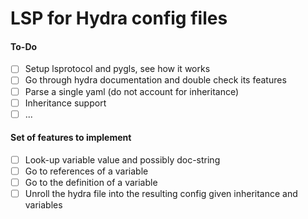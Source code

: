 # LSP for Hydra config files

#### To-Do

- [ ] Setup lsprotocol and pygls, see how it works
- [ ] Go through hydra documentation and double check its features 
- [ ] Parse a single yaml (do not account for inheritance)
- [ ] Inheritance support
- [ ] ...

#### Set of features to implement
- [ ] Look-up variable value and possibly doc-string
- [ ] Go to references of a variable
- [ ] Go to the definition of a variable
- [ ] Unroll the hydra file into the resulting config given inheritance and variables
